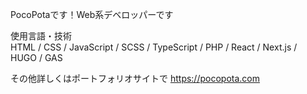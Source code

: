 PocoPotaです！Web系デベロッパーです

使用言語・技術  
HTML / CSS / JavaScript / SCSS / TypeScript / PHP / React / Next.js / HUGO / GAS

その他詳しくはポートフォリオサイトで
https://pocopota.com

